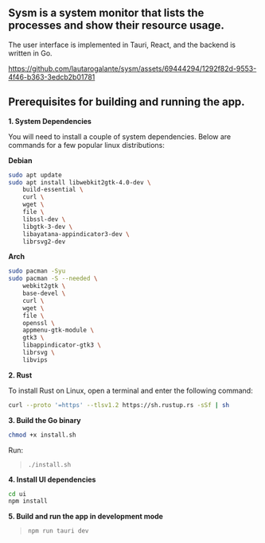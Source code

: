 ## Sysm is a system monitor that lists the processes and show their resource usage.

The user interface is implemented in Tauri, React, and the backend is written in Go.

https://github.com/lautarogalante/sysm/assets/69444294/1292f82d-9553-4f46-b363-3edcb2b01781

## Prerequisites for building and running the app.

**1. System Dependencies**

   You will need to install a couple of system dependencies.
   Below are commands for a few popular linux distributions:

**Debian**
```bash
sudo apt update
sudo apt install libwebkit2gtk-4.0-dev \
    build-essential \
    curl \
    wget \
    file \
    libssl-dev \
    libgtk-3-dev \
    libayatana-appindicator3-dev \
    librsvg2-dev
```

**Arch**
```bash
sudo pacman -Syu
sudo pacman -S --needed \
    webkit2gtk \
    base-devel \
    curl \
    wget \
    file \
    openssl \
    appmenu-gtk-module \
    gtk3 \
    libappindicator-gtk3 \
    librsvg \
    libvips
```

**2. Rust**

 To install Rust on Linux, open a terminal and enter the following command:

```bash
curl --proto '=https' --tlsv1.2 https://sh.rustup.rs -sSf | sh
```

**3. Build the Go binary**
```bash
chmod +x install.sh
```
  Run:

>`./install.sh`


**4. Install UI dependencies**

```bash
cd ui
npm install
```

**5. Build and run the app in development mode** 

>``npm run tauri dev``

